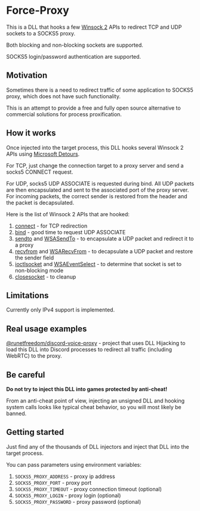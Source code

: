 # Force-Proxy

This is a DLL that hooks a few [Winsock 2](https://learn.microsoft.com/en-us/windows/win32/winsock/windows-sockets-start-page-2) APIs to redirect TCP and UDP sockets to a SOCKS5 proxy.

Both blocking and non-blocking sockets are supported.

SOCKS5 login/password authentication are supported.

## Motivation

Sometimes there is a need to redirect traffic of some application to SOCKS5 proxy, which does not have such functionality. 

This is an attempt to provide a free and fully open source alternative to commercial solutions for process proxification.

## How it works

Once injected into the target process, this DLL hooks several Winsock 2 APIs using [Microsoft Detours](https://github.com/microsoft/Detours).

For TCP, just change the connection target to a proxy server and send a socks5 CONNECT request.

For UDP, socks5 UDP ASSOCIATE is requested during bind. All UDP packets are then encapsulated and sent to the associated port of the proxy server. For incoming packets, the correct sender is restored from the header and the packet is decapsulated.

Here is the list of Winsock 2 APIs that are hooked:

1. [connect](https://learn.microsoft.com/en-us/windows/win32/api/winsock2/nf-winsock2-connect) - for TCP redirection
2. [bind](https://learn.microsoft.com/en-us/windows/win32/api/winsock2/nf-winsock2-bind) - good time to request UDP ASSOCIATE
3. [sendto](https://learn.microsoft.com/en-us/windows/win32/api/winsock2/nf-winsock2-sendto) and [WSASendTo](https://learn.microsoft.com/en-us/windows/win32/api/winsock2/nf-winsock2-WSASendTo) - to encapsulate a UDP packet and redirect it to a proxy
4. [recvfrom](https://learn.microsoft.com/en-us/windows/win32/api/winsock2/nf-winsock2-recvfrom) and [WSARecvFrom](https://learn.microsoft.com/en-us/windows/win32/api/winsock2/nf-winsock2-WSARecvFrom) - to decapsulate a UDP packet and restore the sender field
5. [ioctlsocket](https://learn.microsoft.com/en-us/windows/win32/api/winsock2/nf-winsock2-ioctlsocket) and [WSAEventSelect](https://learn.microsoft.com/en-us/windows/win32/api/winsock2/nf-winsock2-WSAEventSelect) - to determine that socket is set to non-blocking mode
6. [closesocket](https://learn.microsoft.com/en-us/windows/win32/api/winsock2/nf-winsock2-closesocket) - to cleanup

## Limitations

Currently only IPv4 support is implemented.

## Real usage examples

[@runetfreedom/discord-voice-proxy](https://github.com/runetfreedom/discord-voice-proxy) - project that uses DLL Hijacking to load this DLL into Discord processes to redirect all traffic (including WebRTC) to the proxy.

## Be careful

**Do not try to inject this DLL into games protected by anti-cheat!** 

From an anti-cheat point of view, injecting an unsigned DLL and hooking system calls looks like typical cheat behavior, so you will most likely be banned.

## Getting started

Just find any of the thousands of DLL injectors and inject that DLL into the target process.

You can pass parameters using environment variables:

1. `SOCKS5_PROXY_ADDRESS` - proxy ip address
2. `SOCKS5_PROXY_PORT` - proxy port
3. `SOCKS5_PROXY_TIMEOUT` - proxy connection timeout (optional)
3. `SOCKS5_PROXY_LOGIN` - proxy login (optional)
3. `SOCKS5_PROXY_PASSWORD` - proxy password (optional)